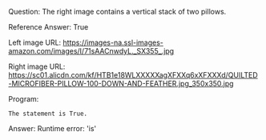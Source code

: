 Question: The right image contains a vertical stack of two pillows.

Reference Answer: True

Left image URL: https://images-na.ssl-images-amazon.com/images/I/71sAACnwdyL._SX355_.jpg

Right image URL: https://sc01.alicdn.com/kf/HTB1e18WLXXXXXagXFXXq6xXFXXXd/QUILTED-MICROFIBER-PILLOW-100-DOWN-AND-FEATHER.jpg_350x350.jpg

Program:

```
The statement is True.
```
Answer: Runtime error: 'is'


